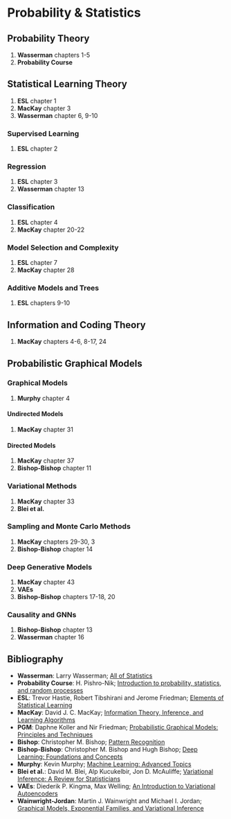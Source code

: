 # Probability & Statistics

## Probability Theory
1. **Wasserman** chapters 1-5
2. **Probability Course**

## Statistical Learning Theory
1. **ESL** chapter 1
2. **MacKay** chapter 3
3. **Wasserman** chapter 6, 9-10

### Supervised Learning
1. **ESL** chapter 2

### Regression
1. **ESL** chapter 3
2. **Wasserman** chapter 13

### Classification
1. **ESL** chapter 4
2. **MacKay** chapter 20-22

### Model Selection and Complexity
1. **ESL** chapter 7
2. **MacKay** chapter 28

### Additive Models and Trees
1. **ESL** chapters 9-10

## Information and Coding Theory
1. **MacKay** chapters 4-6, 8-17, 24 

## Probabilistic Graphical Models
### Graphical Models
1. **Murphy** chapter 4
#### Undirected Models
1. **MacKay** chapter 31
#### Directed Models
1. **MacKay** chapter 37
2. **Bishop-Bishop** chapter 11
### Variational Methods
1. **MacKay** chapter 33
2. **Blei et al.**
### Sampling and Monte Carlo Methods
1. **MacKay** chapters 29-30, 3
2. **Bishop-Bishop** chapter 14
### Deep Generative Models
1. **MacKay** chapter 43
2. **VAEs**
3. **Bishop-Bishop** chapters 17-18, 20
### Causality and GNNs
1. **Bishop-Bishop** chapter 13
2. **Wasserman** chapter 16

## Bibliography
* **Wasserman**: Larry Wasserman; [All of Statistics](https://egrcc.github.io/docs/math/all-of-statistics.pdf)
* **Probability Course**: H. Pishro-Nik; [Introduction to probability, statistics, and random processes](https://www.probabilitycourse.com)
* **ESL**: Trevor Hastie, Robert Tibshirani and Jerome Friedman; [Elements of Statistical Learning](https://www.sas.upenn.edu/~fdiebold/NoHesitations/BookAdvanced.pdf)
* **MacKay**: David J. C. MacKay; [Information Theory, Inference, and Learning Algorithms](https://www.inference.org.uk/itprnn/book.pdf)
* **PGM**: Daphne Koller and Nir Friedman; [Probabilistic Graphical Models: Principles and Techniques](http://mcb111.org/w06/KollerFriedman.pdf)
* **Bishop**: Christopher M. Bishop; [Pattern Recognition](https://www.microsoft.com/en-us/research/wp-content/uploads/2006/01/Bishop-Pattern-Recognition-and-Machine-Learning-2006.pdf)
* **Bishop-Bishop**: Christopher M. Bishop and Hugh Bishop; [Deep Learning: Foundations and Concepts](https://www.bishopbook.com)
* **Murphy**: Kevin Murphy; [Machine Learning: Advanced Topics](https://probml.github.io/pml-book/book2.html)
* **Blei et al.**: David M. Blei, Alp Kucukelbir, Jon D. McAuliffe; [Variational Inference: A Review for Statisticians](https://arxiv.org/pdf/1601.00670)
* **VAEs**: Diederik P. Kingma, Max Welling; [An Introduction to Variational Autoencoders](https://arxiv.org/pdf/1906.02691)
* **Wainwright-Jordan**: Martin J. Wainwright and Michael I. Jordan; [Graphical Models, Exponential Families, and
Variational Inference](https://www.cs.columbia.edu/~blei/fogm/2023F/readings/WainwrightJordan2008.pdf)

